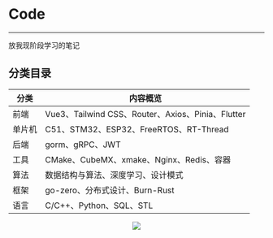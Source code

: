 # Code

---

放我现阶段学习的笔记

## 分类目录

| 分类   | 内容概览                                 |
| ------ | ---------------------------------------- |
| 前端   | Vue3、Tailwind CSS、Router、Axios、Pinia、Flutter |
| 单片机 | C51、STM32、ESP32、FreeRTOS、RT-Thread    |
| 后端   | gorm、gRPC、JWT                         |
| 工具   | CMake、CubeMX、xmake、Nginx、Redis、容器 |
| 算法   | 数据结构与算法、深度学习、设计模式         |
| 框架   | go-zero、分布式设计、Burn-Rust            |
| 语言   | C/C++、Python、SQL、STL                 |

<p align="center">
	<img src="https://capsule-render.vercel.app/api?type=waving&color=0:1e3c72,100:2a5298&height=140&section=footer&text=Keep%20Building&fontColor=ffffff&fontAlign=50&fontSize=32" />
</p>
